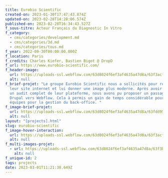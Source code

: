 ```yaml
---
title: Eurobio Scientific
created-on: 2023-01-30T17:47:43.874Z
updated-on: 2023-02-28T14:28:06.574Z
published-on: 2023-02-28T16:34:43.527Z
f_sous-titre: Acteur Français du Diagnostic In Vitro
f_category:
  - cms/categories/development.md
  - cms/categories/3d.md
  - cms/categories/tous.md
f_year: 2022-09-30T00:00:00.000Z
f_location: Paris
f_credits: Charles Kiefer, Bastien Bigot @ DropD
f_url: https://www.eurobio-scientific.com/
f_header-image:
  url: https://uploads-ssl.webflow.com/63d8024f6ef3af4635a47d8a/63f3acf442d1b794ab401310_hoverimg.webp
  alt: null
f_brief-projet: "Le groupe Eurobio Scientific nous a sollicités pour refondre
  leur site internet et lui donner une image plus moderne. Après avoir réalisés
  un audit complet de leur plateforme, nous avons pu proposer un passage de
  Drupal vers Webflow. Cela à permis un gain de temps considérable pour les
  équipes pour la gestion du back-office. "
f_image-brief-projet:
  url: https://uploads-ssl.webflow.com/63d8024f6ef3af4635a47d8a/63fdd95a710e6488b17dbc0e_63fdd908e2d30beaa9d13854_avantapres.webp
  alt: null
layout: "[projects].html"
slug: eurobio-scientific
f_image-hover-interaction:
  url: https://uploads-ssl.webflow.com/63d8024f6ef3af4635a47d8a/63f3acf442d1b794ab401310_hoverimg.webp
  alt: null
f_multi-images-projet:
  - url: https://uploads-ssl.webflow.com/63d8024f6ef3af4635a47d8a/63f3b14cb714bc1991995ef4_63f3b0fe984c06880a067a14_img1.webp
    alt: null
f_unique-id: 2
tags: projects
date: 2023-03-01T11:21:38.649Z
---
```

